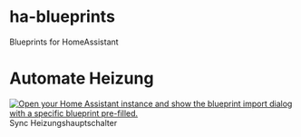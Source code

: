 # ha-blueprints
Blueprints for HomeAssistant

# Automate Heizung
<a href="https://my.home-assistant.io/redirect/blueprint_import/?blueprint_url=https%3A%2F%2Fgithub.com%2Fjufo84%2Fha-blueprints%2Fblob%2Fmain%2Fautomations%2Fheizungsschalter_link.yaml" target="_blank"><img src="https://my.home-assistant.io/badges/blueprint_import.svg" alt="Open your Home Assistant instance and show the blueprint import dialog with a specific blueprint pre-filled." /></a>
Sync Heizungshauptschalter<br>

